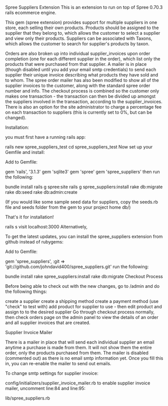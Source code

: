 Spree Suppliers Extension
This is an extension to run on top of Spree 0.70.3 rails ecommerce engine.

This gem (spree extension) provides support for multiple suppliers in one store, each selling their own products. Products should be assigned to the supplier that they belong to, which allows the customer to select a supplier and view only their products. Suppliers can be associated with Taxons, which allows the customer to search for supplier's products by taxon.

Orders are also broken up into individual supplier_invoices upon order completion (one for each different supplier in the order), which list only the products that were purchased from that supplier. A mailer is in place (though disabled until you add your email smtp credentials) to send each supplier their unique invoice describing what products they have sold and to whom. The spree order mailer has also been modified to show all of the supplier invoices to the customer, along with the standard spree order number and info. The checkout process is combined so the customer only makes one transaction - the transaction can then be divided up amongst the suppliers involved in the transaction, according to the supplier_invoices. There is also an option for the site administrator to charge a percentage fee on each transaction to suppliers (this is currently set to 0%, but can be changed).

Installation:

you must first have a running rails app:

rails new spree_suppliers_test
cd spree_suppliers_test
Now set up your Gemfile and install:

Add to Gemfile:

gem 'rails', '3.1.3'
gem 'sqlite3'
gem 'spree'
gem 'spree_suppliers'
then run the following:

bundle install
rails g spree:site
rails g spree_suppliers:install
rake db:migrate
rake db:seed
rake db:admin:create

(If you would like some sample seed data for suppliers, copy the seeds.rb file and seeds folder from the gem to your project home db/)

That's it for installation!

rails s
visit localhost:3000
Alternatively,

To get the latest updates, you can install the spree_suppliers extension from github instead of rubygems:

Add to Gemfile:

gem 'spree_suppliers', :git => 'git://github.com/johndavid400/spree_suppliers.git'
run the following:

bundle install
rake spree_suppliers:install
rake db:migrate
Checkout Process

Before being able to check out with the new changes, go to /admin and do the following things:

create a supplier
create a shipping method
create a payment method (use "check" to test with)
add product for supplier to use - then edit product and assign to to the desired supplier
Go through checkout process normally, then check orders page on the admin panel to view the details of an order and all supplier invoices that are created.

Supplier Invoice Mailer

There is a mailer in place that will send each individual supplier an email anytime a purchase is made from them. It will not show them the entire order, only the products purchased from them. The mailer is disabled (commented out) as there is no email smtp information yet. Once you fill this in, you can re-enable the mailer to send out emails.

To change smtp settings for supplier invoice:

config/initializers/supplier_invoice_mailer.rb
to enable supplier invoice mailer, uncomment line:84 and line:95:

lib/spree_suppliers.rb